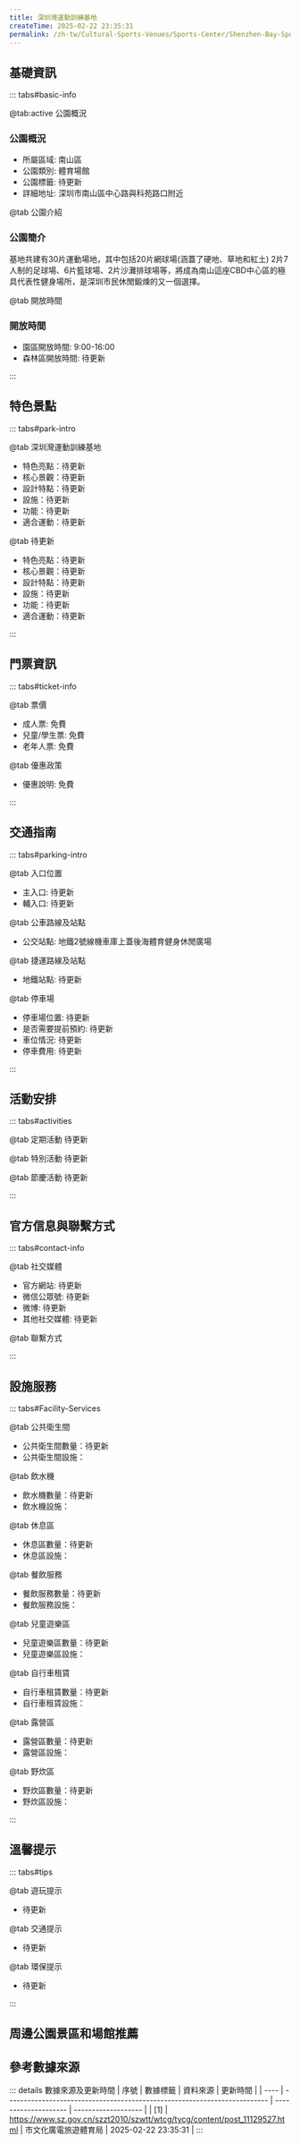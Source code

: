 ```yaml
---
title: 深圳灣運動訓練基地
createTime: 2025-02-22 23:35:31
permalink: /zh-tw/Cultural-Sports-Venues/Sports-Center/Shenzhen-Bay-Sports-Training-Base/
---
```



<script setup>
import ImageSwiper from '/.vuepress/theme/components/ImageSwiper.vue'
// 轮播图数据
const swiperItems = [
    {
                link: 'https://www.sz.gov.cn/img/4/4097/4097988/11129527.png',
                title: '深圳灣運動訓練基地',
                description: '基地共建有30片運動場地，其中包括20片網球場(涵蓋了硬地、草地和紅土) 2片7人制的足球場、6片籃球場、2片沙灘排球場等，將成為南山這座CBD中心區的極具代表性健身場所，是深圳市民休閒鍛煉的又一個選...',
                author: '市文化廣電旅遊體育局',
                date: '2025/02/23'
                },
  {
                link: 'https://www.sz.gov.cn/img/4/4097/4097988/11129527.png',
                title: '深圳灣運動訓練基地',
                description: '基地共建有30片運動場地，其中包括20片網球場(涵蓋了硬地、草地和紅土) 2片7人制的足球場、6片籃球場、2片沙灘排球場等，將成為南山這座CBD中心區的極具代表性健身場所，是深圳市民休閒鍛煉的又一個選...',
                author: '市文化廣電旅遊體育局',
                date: '2025/02/23'
                }
]
// 配置项
const swiperConfig = {
  height: 500,
  showInfo: true
}
</script>
<!-- 轮播图组件 -->
<ImageSwiper :items="swiperItems" :config="swiperConfig" />



## 基礎資訊

::: tabs#basic-info

@tab:active 公園概況
### 公園概況
- 所屬區域: 南山區
- 公園類別: 體育場館
- 公園標籤: 待更新
- 詳細地址: 深圳市南山區中心路與科苑路口附近

@tab 公園介紹
### 公園簡介
基地共建有30片運動場地，其中包括20片網球場(涵蓋了硬地、草地和紅土) 2片7人制的足球場、6片籃球場、2片沙灘排球場等，將成為南山這座CBD中心區的極具代表性健身場所，是深圳市民休閒鍛煉的又一個選擇。

@tab 開放時間
### 開放時間
- 園區開放時間: 9:00-16:00
- 森林區開放時間: 待更新

:::

## 特色景點

::: tabs#park-intro

@tab 深圳灣運動訓練基地
<ImageCard
image="https://www.sz.gov.cn/img/4/4097/4097988/11129527.png"
    title="深圳灣運動訓練基地"
    description="基地共建有30片運動場地，其中包括20片網球場(涵蓋了硬地、草地和紅土) 2片7人制的足球場、6片籃球場、2片沙灘排球場等，將成為南山這座CBD中心區的極具代表性健身場所，是深圳市民休閒鍛煉的又一個選擇。"
    date=""
    author="市文化廣電旅遊體育局"
/>


- 特色亮點：待更新
- 核心景觀：待更新
- 設計特點：待更新
- 設施：待更新
- 功能：待更新
- 適合運動：待更新

@tab 待更新
<ImageCard
image="https://www.sz.gov.cn/img/4/4097/4097988/11129527.png"
    title="深圳灣運動訓練基地"
    description="基地共建有30片運動場地，其中包括20片網球場(涵蓋了硬地、草地和紅土) 2片7人制的足球場、6片籃球場、2片沙灘排球場等，將成為南山這座CBD中心區的極具代表性健身場所，是深圳市民休閒鍛煉的又一個選擇。"
    date=""
    author="市文化廣電旅遊體育局"
/>


- 特色亮點：待更新
- 核心景觀：待更新
- 設計特點：待更新
- 設施：待更新
- 功能：待更新
- 適合運動：待更新

:::

## 門票資訊

::: tabs#ticket-info

@tab 票價
- 成人票: 免費
- 兒童/學生票: 免費
- 老年人票: 免費

@tab 優惠政策
- 優惠說明: 免費

:::

## 交通指南

::: tabs#parking-intro

@tab 入口位置
- 主入口: 待更新
- 輔入口: 待更新

@tab 公車路線及站點
- 公交站點: 地鐵2號線機車庫上蓋後海體育健身休閒廣場

@tab 捷運路線及站點
- 地鐵站點: 待更新

@tab 停車場
- 停車場位置: 待更新
- 是否需要提前預約: 待更新
- 車位情況: 待更新
- 停車費用: 待更新

:::

## 活動安排

::: tabs#activities

@tab 定期活動
待更新

@tab 特別活動
待更新

@tab 節慶活動
待更新

:::

## 官方信息與聯繫方式

::: tabs#contact-info

@tab 社交媒體
- 官方網站: 待更新
- 微信公眾號: 待更新
- 微博: 待更新
- 其他社交媒體: 待更新

@tab 聯繫方式

:::

## 設施服務

::: tabs#Facility-Services

@tab 公共衛生間
- 公共衛生間數量：待更新
- 公共衛生間設施：

@tab 飲水機
- 飲水機數量：待更新
- 飲水機設施：

@tab 休息區
- 休息區數量：待更新
- 休息區設施：

@tab 餐飲服務
- 餐飲服務數量：待更新
- 餐飲服務設施：

@tab 兒童遊樂區
- 兒童遊樂區數量：待更新
- 兒童遊樂區設施：

@tab 自行車租賃
- 自行車租賃數量：待更新
- 自行車租賃設施：

@tab 露營區
- 露營區數量：待更新
- 露營區設施：

@tab 野炊區
- 野炊區數量：待更新
- 野炊區設施：

:::

## 溫馨提示

::: tabs#tips

@tab 遊玩提示
- 待更新

@tab 交通提示
- 待更新

@tab 環保提示
- 待更新

:::

## 周邊公園景區和場館推薦

<CardGrid>
  <ImageCard
        image="https://www.sz.gov.cn/img/4/4097/4097686/11128645.png"
        title="深圳中山公園棒球場"
        description="中山公園棒球場位於深圳市南山區中山公園東門北側， 設計為永久性的多功能、綜合性文體活動場地。中山公園棒球場作為專業賽事級棒球比賽場地，體育場佔地20000平方米，擁有天然草坪標準的比賽場地和550個觀眾席，125 個停車位，並配備完善的培訓和比賽設施及充足的運動和休閒空間。"
        href="/zh-tw/Cultural-Sports-Venues/Sports-Center/Shenzhen-Zhongshan-Park-Baseball-Field/"
        author="待更新"
        date="2025/01/02"
      />
      <ImageCard
        image="https://www.sz.gov.cn/img/4/4097/4097686/11128645.png"
        title="深圳中山公園棒球場"
        description="中山公園棒球場位於深圳市南山區中山公園東門北側， 設計為永久性的多功能、綜合性文體活動場地。中山公園棒球場作為專業賽事級棒球比賽場地，體育場佔地20000平方米，擁有天然草坪標準的比賽場地和550個觀眾席，125 個停車位，並配備完善的培訓和比賽設施及充足的運動和休閒空間。"
        href="/zh-tw/Cultural-Sports-Venues/Sports-Center/Shenzhen-Zhongshan-Park-Baseball-Field/"
        author="待更新"
        date="2025/01/02"
      />
    </CardGrid>


## 參考數據來源

::: details 數據來源及更新時間
| 序號 | 數據標籤                                                                  | 資料來源             | 更新時間            |
| ---- | ------------------------------------------------------------------------- | -------------------- | ------------------- |
| [1]  | https://www.sz.gov.cn/szzt2010/szwtt/wtcg/tycg/content/post_11129527.html | 市文化廣電旅遊體育局 | 2025-02-22 23:35:31 |
:::

